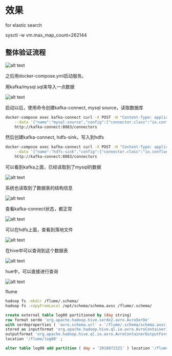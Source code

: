 # 效果

for elastic search

sysctl -w vm.max_map_count=262144

## 整体验证流程

![alt text](https://github.com/wangzheng422/docker_env/raw/master/a6test/docs/image2018-7-16_9-53-14.png)

之后用docker-compose.yml启动服务。

用kafka/mysql.sql来导入一点数据

![alt text](https://github.com/wangzheng422/docker_env/raw/master/a6test/docs/image2018-7-16-17_39_21.png)

启动以后，使用命令创建kafka-connect, mysql source，读取数据库

```bash
docker-compose exec kafka-connect curl -X POST -H "Content-Type: application/json" \
    --data '{"name":"mysql-source","config":{"connector.class":"io.confluent.connect.jdbc.JdbcSourceConnector","tasks.max":"1","connection.url":"jdbc:mysql://mysqldb:3306/wzh_db?verifyServerCertificate=false&useSSL=true&requireSSL=true","connection.user":"root","connection.password":"root","flush.size":"1","name":"mysql-source","table.whitelist":"wzh_tb","mode":"incrementing","incrementing.column.name":"id","topic.prefix":"wzh-mysql-"}}' \
    http://kafka-connect:8083/connectors
```

然后创建kafka-connect, hdfs-sink，写入到hdfs

```bash
docker-compose exec kafka-connect curl -X POST -H "Content-Type: application/json" \
    --data '{"name":"hdfs-sink","config":{"connector.class":"io.confluent.connect.hdfs.HdfsSinkConnector","tasks.max":"1","topics":"wzh-mysql-wzh_tb","hdfs.url":"hdfs://namenode:9000","flush.size":"1","name":"hdfs-sink","hive.integration":"true","hive.metastore.uris":"thrift://namenode:9083","schema.compatibility":"BACKWARD"}}' \
    http://kafka-connect:8083/connectors
```

可以看到kafka上面，已经读取到了mysql的数据

![alt text](https://github.com/wangzheng422/docker_env/raw/master/a6test/docs/image2018-7-16-17_36_43.png)

系统也读取到了数据表的结构信息

![alt text](https://github.com/wangzheng422/docker_env/raw/master/a6test/docs/image2018-7-16-17_37_10.png)

查看kafka-connect状态，都正常

![alt text](https://github.com/wangzheng422/docker_env/raw/master/a6test/docs/image2018-7-16-17_37_44.png)

可以在hdfs上面，查看到落地文件

![alt text](https://github.com/wangzheng422/docker_env/raw/master/a6test/docs/image2018-7-16-17_38_26.png)

在hive中可以查询到这个数据表

![alt text](https://github.com/wangzheng422/docker_env/raw/master/a6test/docs/worddav1b2e6c7f7640f96aa933b8edb45a35f2.png)

hue中，可以直接进行查询

![alt text](https://github.com/wangzheng422/docker_env/raw/master/a6test/docs/image2018-7-16-17_36_2.png)

flume

```bash
hadoop fs -mkdir /flume/.schema/
hadoop fs -copyFromLocal /opt/schema/schema.avsc /flume/.schema/
```

```sql
create external table log00 partitioned by (day string)
row format serde 'org.apache.hadoop.hive.serde2.avro.AvroSerDe'
with serdeproperties ( 'avro.schema.url' = '/flume/.schema/schema.avsc' )
stored as inputformat 'org.apache.hadoop.hive.ql.io.avro.AvroContainerInputFormat'
outputformat 'org.apache.hadoop.hive.ql.io.avro.AvroContainerOutputFormat'
location '/flume/log00' ;
```

```sql
alter table log00 add partition ( day = '2018072321' ) location '/flume/log00/2018072321' ;
```